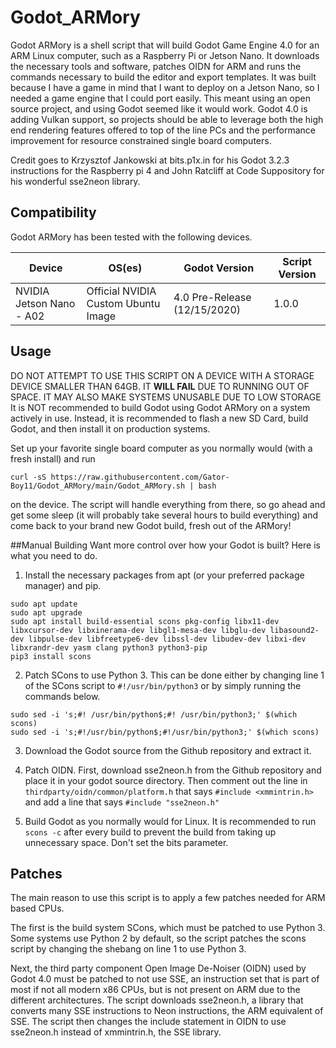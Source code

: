 # Godot_ARMory
Godot ARMory is a shell script that will build Godot Game Engine 4.0 for an ARM Linux computer, such as a Raspberry Pi or Jetson Nano. It downloads the necessary tools and software, patches OIDN for ARM and runs the commands necessary to build the editor and export templates. It was built because I have a game in mind that I want to deploy on a Jetson Nano, so I needed a game engine that I could port easily. This meant using an open source project, and using Godot seemed like it would work. Godot 4.0 is adding Vulkan support, so projects should be able to leverage both the high end rendering features offered to top of the line PCs and the performance improvement for resource constrained single board computers.

Credit goes to Krzysztof Jankowski at bits.p1x.in for his Godot 3.2.3 instructions for the Raspberry pi 4 and John Ratcliff at Code Suppository for his wonderful sse2neon library.

## Compatibility
Godot ARMory has been tested with the following devices.

| Device | OS(es) | Godot Version | Script Version |
| --- | --- | --- | --- |
| NVIDIA Jetson Nano - A02 | Official NVIDIA Custom Ubuntu Image | 4.0 Pre-Release (12/15/2020) | 1.0.0

## Usage
DO NOT ATTEMPT TO USE THIS SCRIPT ON A DEVICE WITH A STORAGE DEVICE SMALLER THAN 64GB. IT **WILL FAIL** DUE TO RUNNING OUT OF SPACE. IT MAY ALSO MAKE SYSTEMS UNUSABLE DUE TO LOW STORAGE
It is NOT recommended to build Godot using Godot ARMory on a system actively in use. Instead, it is recommended to flash a new SD Card, build Godot, and then install it on production systems.

Set up your favorite single board computer as you normally would (with a fresh install) and run 
```
curl -sS https://raw.githubusercontent.com/Gator-Boy11/Godot_ARMory/main/Godot_ARMory.sh | bash
```
on the device. The script will handle everything from there, so go ahead and get some sleep (it will probably take several hours to build everything) and come back to your brand new Godot build, fresh out of the ARMory!

##Manual Building
Want more control over how your Godot is built? Here is what you need to do.

1. Install the necessary packages from apt (or your preferred package manager) and pip.  
```
sudo apt update  
sudo apt upgrade  
sudo apt install build-essential scons pkg-config libx11-dev libxcursor-dev libxinerama-dev libgl1-mesa-dev libglu-dev libasound2-dev libpulse-dev libfreetype6-dev libssl-dev libudev-dev libxi-dev libxrandr-dev yasm clang python3 python3-pip  
pip3 install scons
```
2. Patch SCons to use Python 3. This can be done either by changing line 1 of the SCons script to `#!/usr/bin/python3` or by simply running the commands below.
```
sudo sed -i 's;#! /usr/bin/python$;#! /usr/bin/python3;' $(which scons)
sudo sed -i 's;#!/usr/bin/python$;#!/usr/bin/python3;' $(which scons)
```
3. Download the Godot source from the Github repository and extract it.

4. Patch OIDN. First, download sse2neon.h from the Github repository and place it in your godot source directory. Then comment out the line in `thirdparty/oidn/common/platform.h` that says `#include <xmmintrin.h>` and add a line that says `#include "sse2neon.h"`

5. Build Godot as you normally would for Linux. It is recommended to run `scons -c` after every build to prevent the build from taking up unnecessary space. Don't set the bits parameter.

## Patches
The main reason to use this script is to apply a few patches needed for ARM based CPUs.

The first is the build system SCons, which must be patched to use Python 3. Some systems use Python 2 by default, so the script patches the scons script by changing the shebang on line 1 to use Python 3.

Next, the third party component Open Image De-Noiser (OIDN) used by Godot 4.0 must be patched to not use SSE, an instruction set that is part of most if not all modern x86 CPUs, but is not present on ARM due to the different architectures. The script downloads sse2neon.h, a library that converts many SSE instructions to Neon instructions, the ARM equivalent of SSE. The script then changes the include statement in OIDN to use sse2neon.h instead of xmmintrin.h, the SSE library.
